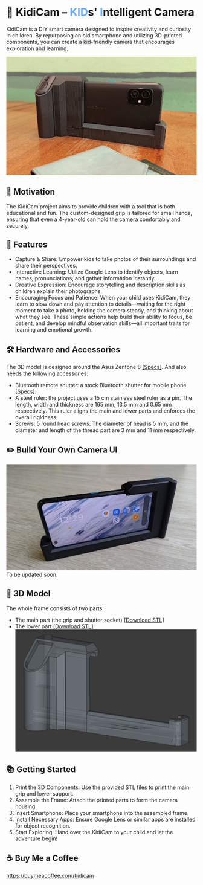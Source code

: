 # 📸 KidiCam – <font color="#69ADFF">KID</font>s' <font color="#69ADFF">I</font>ntelligent Camera
KidiCam is a DIY smart camera designed to inspire creativity and curiosity in children. By repurposing an old smartphone and utilizing 3D-printed components, you can create a kid-friendly camera that encourages exploration and learning.

![alt KidiCam](photo/front.jpg "Front")

## 🎯 Motivation
The KidiCam project aims to provide children with a tool that is both educational and fun. The custom-designed grip is tailored for small hands, ensuring that even a 4-year-old can hold the camera comfortably and securely.

## 🚀 Features
* Capture & Share: Empower kids to take photos of their surroundings and share their perspectives.
* Interactive Learning: Utilize Google Lens to identify objects, learn names, pronunciations, and gather information instantly.
* Creative Expression: Encourage storytelling and description skills as children explain their photographs.
* Encouraging Focus and Patience: When your child uses KidiCam, they learn to slow down and pay attention to details—waiting for the right moment to take a photo, holding the camera steady, and thinking about what they see. These simple actions help build their ability to focus, be patient, and develop mindful observation skills—all important traits for learning and emotional growth.

## 🛠️ Hardware and Accessories
The 3D model is designed around the Asus Zenfone 8 [[Specs]](https://www.asus.com/mobile-handhelds/phones/zenfone/zenfone-8/techspec/). And also needs the following accessories:
* Bluetooth remote shutter: a stock Bluetooth shutter for mobile phone [[Specs]](https://www.momoshop.com.tw/TP/TP0001385/goodsDetail/TP00013850000727?categoryCode=4200700384&sourcePageType=4).
* A steel ruler: the project uses a 15 cm stainless steel ruler as a pin. The length, width and thickness are 165 mm, 13.5 mm and 0.65 mm respectively. This ruler aligns the main and lower parts and enforces the overall rigidness.
* Screws: 5 round head screws. The diameter of head is 5 mm, and the diameter and length of the thread part are 3 mm and 11 mm respectively.

## ✏️ Build Your Own Camera UI
![Camera UI](photo/camera_ui.jpg "Camera UI")
To be updated soon.

## 📁 3D Model
The whole frame consists of two parts:
* The main part (the grip and shutter socket) [[Download STL]](/model/zenfone8_cameraCase_v1p2-Body_right_handler.stl)
* The lower part [[Download STL]](/model/zenfone8_cameraCase_v1p2-Body_left_frame.stl)
![3D model](photo/model.png "3D Models")

## 📚 Getting Started
1. Print the 3D Components: Use the provided STL files to print the main grip and lower support.
2. Assemble the Frame: Attach the printed parts to form the camera housing.
3. Insert Smartphone: Place your smartphone into the assembled frame.
4. Install Necessary Apps: Ensure Google Lens or similar apps are installed for object recognition.
5. Start Exploring: Hand over the KidiCam to your child and let the adventure begin!

## ☕ Buy Me a Coffee
https://buymeacoffee.com/kidicam

